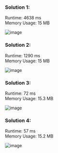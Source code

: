 <h3> Solution 1: </h3> 
Runtime: 4638 ms<br>
Memory Usage: 15 MB

![image](https://user-images.githubusercontent.com/22523309/169662292-923d0461-2702-4d8b-8c5d-1807973dd3b6.png)

<h3> Solution 2: </h3>
Runtime: 1290 ms<br>
Memory Usage: 15 MB

![image](https://user-images.githubusercontent.com/22523309/169662562-7626ab54-9ec2-4b2e-83e4-c1d64905fd45.png)

<h3> Solution 3: </h3>
Runtime: 72 ms<br>
Memory Usage: 15.3 MB

![image](https://user-images.githubusercontent.com/22523309/169662625-060018d5-71ad-45a0-9d36-78eaad92a475.png)

<h3> Solution 4: </h3>
Runtime: 57 ms<br>
Memory Usage: 15.2 MB

![image](https://user-images.githubusercontent.com/22523309/169662601-b6e96c50-217f-41be-ac82-2abc34ba4aed.png)

